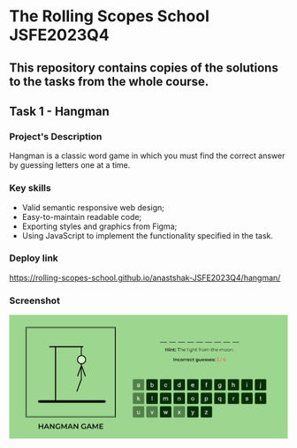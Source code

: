 # The Rolling Scopes School JSFE2023Q4

## This repository contains copies of the solutions to the tasks from the whole course.

## Task 1 - Hangman

### Project's Description

Hangman is a classic word game in which you must find the correct answer by guessing letters one at a time.

### Key skills

- Valid semantic responsive web design;
- Easy-to-maintain readable code;
- Exporting styles and graphics from Figma;
- Using JavaScript to implement the functionality specified in the task.

### Deploy link

https://rolling-scopes-school.github.io/anastshak-JSFE2023Q4/hangman/

### Screenshot

![Screenshot](/img/scr.png)
